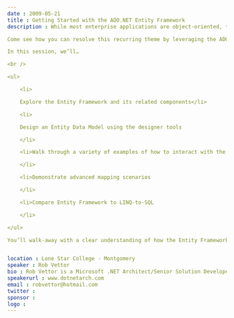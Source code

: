 ```yaml
---
date : 2009-05-21
title : Getting Started with the ADO.NET Entity Framework
description : While most enterprise applications are object-oriented, the data upon which they depend is not. Often, binding these two platforms together can result in significant amounts of lost productivity and a less than optimal solution.
Come see how you can resolve this recurring theme by leveraging the ADO.NET Entity Framework as your Data Access Layer.
In this session, we’ll…
<br />
<ul>
    <li>
    Explore the Entity Framework and its related components</li>
    <li>
    Design an Entity Data Model using the designer tools
    </li>
    <li>Walk through a variety of examples of how to interact with the model
    </li>
    <li>Demonstrate advanced mapping scenarios
    </li>
    <li>Compare Entity Framework to LINQ-to-SQL
    </li>
</ul>
You’ll walk-away with a clear understanding of how the Entity Framework can greatly simplify your DAL and enable you to program against a conceptual model of your data, versus the actual data store itself.

location : Lone Star College - Montgomery
speaker : Rob Vettor
bio : Rob Vettor is a Microsoft .NET Architect/Senior Solution Developer, currently with Jack Henry and Associates. Rob, a C# MVP, has built systems for a number of corporations, including Avanade, Raytheon and American Express. Rob, an avid Toastmaster  founded the Dallas .NET Architecture User Group (www.dotnetarch.com) and is a member of the Microsoft South Region Developer Guidance Council. Rob lives in Dallas, TX, with his wife, twin sons, three dogs and rooms full of NET computer books. You can contact Rob at robvettor@hotmail.com.
speakerurl : www.dotnetarch.com
email : robvettor@hotmail.com
twitter : 
sponsor : 
logo : 
---
```

